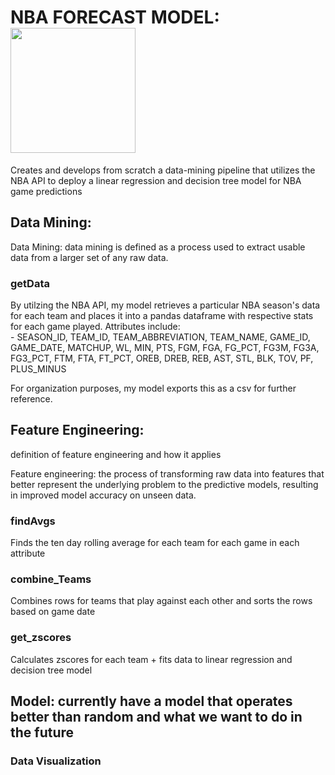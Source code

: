 # NBA FORECAST MODEL: <img src="https://a4.espncdn.com/combiner/i?img=%2Fi%2Fespn%2Fmisc_logos%2F500%2Fnba.png" width="200" height="200" />

Creates and develops from scratch a data-mining pipeline that utilizes the NBA API to deploy a linear regression and decision tree model for NBA game predictions

## Data Mining:
Data Mining: data mining is defined as a process used to extract usable data from a larger set of any raw data.
### getData
By utilzing the NBA API, my model retrieves a particular NBA season's data for each team and places it into a pandas dataframe with respective stats for each game played. Attributes include:  
    - SEASON_ID,	TEAM_ID, TEAM_ABBREVIATION,	TEAM_NAME,	GAME_ID,	GAME_DATE,	MATCHUP,	WL,	MIN,	PTS,	FGM, FGA,	FG_PCT,	FG3M,	FG3A,	FG3_PCT,	FTM,	FTA,	FT_PCT,	OREB,	DREB,	REB,	AST,	STL,	BLK,	TOV,	PF,	PLUS_MINUS

For organization purposes, my model exports this as a csv for further reference. 

## Feature Engineering:
definition of feature engineering and how it applies

Feature engineering: the process of transforming raw data into features that better represent the underlying problem to the predictive models, resulting in improved model accuracy on unseen data.


### findAvgs
Finds the ten day rolling average for each team for each game in each attribute

### combine_Teams
Combines rows for teams that play against each other and sorts the rows based on game date

### get_zscores
Calculates zscores for each team + fits data to linear regression and decision tree model

## Model: currently have a model that operates better than random and what we want to do in the future
### Data Visualization


